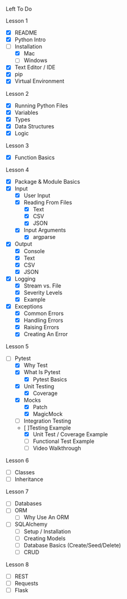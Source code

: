 Left To Do

Lesson 1
- [x] README
- [x] Python Intro
- [ ] Installation
    - [x] Mac
    - [ ] Windows
- [x] Text Editor / IDE
- [x] pip
- [x] Virtual Environment

Lesson 2
- [x] Running Python Files
- [x] Variables
- [x] Types
- [x] Data Structures
- [x] Logic

Lesson 3
- [x] Function Basics

Lesson 4
- [x] Package & Module Basics
- [x] Input
    - [x] User Input
    - [x] Reading From Files
        - [x] Text
        - [x] CSV
        - [x] JSON
    - [x] Input Arguments
        - [x] argparse
- [x] Output
    - [x] Console
    - [x] Text
    - [x] CSV
    - [x] JSON
- [x] Logging
    - [x] Stream vs. File
    - [x] Severity Levels
    - [x] Example
- [x] Exceptions
    - [x] Common Errors
    - [x] Handling Errors
    - [x] Raising Errors
    - [x] Creating An Error

Lesson 5
- [ ] Pytest
    - [x] Why Test
    - [x] What Is Pytest
        - [x] Pytest Basics
    - [x] Unit Testing
        - [x] Coverage
    - [x] Mocks
        - [x] Patch
        - [x] MagicMock 
    - [ ] Integration Testing
    - [ ]Testing Example
        - [x] Unit Test / Coverage Example
        - [ ] Functional Test Example
        - [ ] Video Walkthrough

Lesson 6
- [ ] Classes
- [ ] Inheritance

Lesson 7
- [ ] Databases
- [ ] ORM
    - [ ] Why Use An ORM
- [ ] SQLAlchemy
    - [ ] Setup / Installation
    - [ ] Creating Models
    - [ ] Database Basics (Create/Seed/Delete)
    - [ ] CRUD

Lesson 8
- [ ] REST
- [ ] Requests
- [ ] Flask

